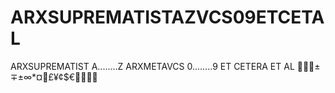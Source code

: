 # ARXSUPREMATISTAZVCS09ETCETAL
ARXSUPREMATIST A........Z ARXMETAVCS 0........9 ET CETERA ET AL 💚🍀💎±∓±∞*¤🌌£¥¢$€🚀💎🤩💚
